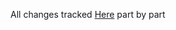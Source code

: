 All changes tracked [Here](https://github.com/Yahska-0818/FSO-Exercises/commits/main/part9) part by part